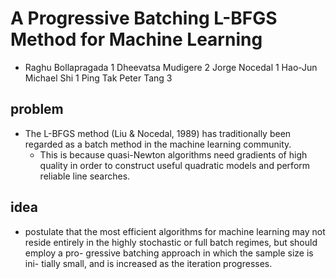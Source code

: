 # A Progressive Batching L-BFGS Method for Machine Learning
* Raghu Bollapragada 1 Dheevatsa Mudigere 2 Jorge Nocedal 1 Hao-Jun Michael Shi 1 Ping Tak Peter Tang 3

## problem
* The L-BFGS method (Liu & Nocedal, 1989) has traditionally been
  regarded as a batch method in the machine learning community.
  * This is because quasi-Newton algorithms
    need gradients of high quality in order to construct useful
    quadratic models and perform reliable line searches.

## idea
* postulate that the most efficient algorithms
for machine learning may not reside entirely in the highly
stochastic or full batch regimes, but should employ a pro-
gressive batching approach in which the sample size is ini-
tially small, and is increased as the iteration progresses.
